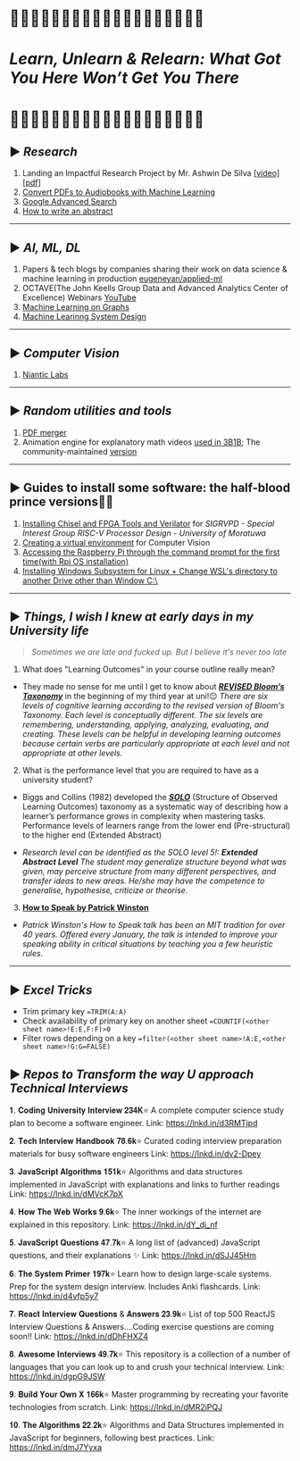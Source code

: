 # 🔽🔽🔽🔽🔽🔽🔽🔽🔽🔽🔽🔽🔽🔽🔽🔽🔽🔽🔽
# *Learn, Unlearn & Relearn: What Got You Here Won’t Get You There*
# 🔼🔼🔼🔼🔼🔼🔼🔼🔼🔼🔼🔼🔼🔼🔼🔼🔼🔼🔼


## ▶ *Research* 

1. Landing an Impactful Research Project by Mr. Ashwin De Silva [[video]](https://youtu.be/qNz2S5G8GuM) [[pdf]](https://laknath1996.github.io/docs/talks/kickstarting_projects_2021.pdf)
2. [Convert PDFs to Audiobooks with Machine Learning](https://konfido.github.io/Convert-PDFs-to-Audiobooks-with-Machine-Learning/)
3. [Google Advanced Search](guides/google%20advanced%20search.md)
4. [How to write an abstract](https://youtu.be/yNYsApRszYk)

---

## ▶ *AI, ML, DL*

1. Papers & tech blogs by companies sharing their work on data science & machine learning in production [eugeneyan/applied-ml](https://github.com/eugeneyan/applied-ml)
2. OCTAVE(The John Keells Group Data and Advanced Analytics Center of Excellence) Webinars [YouTube](https://www.youtube.com/channel/UCW5L-2mSBb7rOcIBmawtZSw)
3. [Machine Learning on Graphs](https://youtube.com/playlist?list=PL-Y8zK4dwCrQyASidb2mjj_itW2-YYx6-)
4. [Machine Learinng System Design](guides/ml_system_design.md)

---



## ▶ *Computer Vision*

1. [Niantic Labs](https://github.com/nianticlabs)

---

## ▶ *Random utilities and tools*

1. [PDF merger](https://github.com/pymupdf/PyMuPDF/wiki/Inserting-Pages-from-other-PDFs)
2. Animation engine for explanatory math videos [used in 3B1B](https://github.com/3b1b/manim); The community-maintained [version](https://github.com/ManimCommunity/manim)

---


## ▶ Guides to install some software: the half-blood prince versions🤫😂

1. [Installing Chisel and FPGA Tools and Verilator](guides/chisel3.md) for *SIGRVPD - Special Interest Group RISC-V Processor Design - University of Moratuwa*
2. [Creating a virtual environment](guides/venv.md) for Computer Vision
3. [Accessing the Raspberry Pi through the command prompt for the first time(with Rpi OS installation)](guides/raspberrypi.md)
4. [Installing Windows Subsystem for Linux + Change WSL's directory to another Drive other than Window C:\\](guides/wsl.md)

---

## ▶ *Things, I wish I knew at early days in my University life*

> *Sometimes we are late and fucked up. But I believe it's never too late*

1. What does "Learning Outcomes" in your course outline really mean? 

  - They made no sense for me until I get to know about ***[REVISED	Bloom’s	Taxonomy](https://www.apu.edu/live_data/files/333/blooms_taxonomy_action_verbs.pdf)*** in the beginning  of my third year at uni!😐 *There are six levels of cognitive learning according to the revised version of Bloom's Taxonomy. Each level is conceptually different. The six levels are remembering, understanding, applying, analyzing, evaluating, and creating. These levels can be helpful in developing learning outcomes because certain verbs are particularly appropriate at each level and not appropriate at other levels.*

2. What is the performance level that you are required to have as a university student?

  - Biggs and Collins (1982) developed the ***[SOLO](https://itali.uq.edu.au/files/3047/Resources-teaching-methods-SOLO-taxonomy.pdf)*** (Structure of Observed Learning Outcomes) taxonomy as a systematic way of describing how a learner’s performance grows in complexity when mastering tasks. Performance levels of learners range  from the lower end (Pre-structural)  to the higher end (Extended Abstract) 

  - *Research level can be identified as the SOLO level 5!: **Extended Abstract Level** The student may generalize structure beyond what was given, may perceive structure from many different perspectives, and transfer ideas to new areas. He/she may have the competence to generalise, hypothesise, criticize or theorise.*

3. [**How to Speak by Patrick Winston**](https://youtu.be/Unzc731iCUY) 

  - *Patrick Winston's How to Speak talk has been an MIT tradition for over 40 years. Offered every January, the talk is intended to improve your speaking ability in critical situations by teaching you a few heuristic rules.*

---

## ▶ *Excel Tricks*

* Trim primary key `=TRIM(A:A)`
* Check availability of primary key on another sheet `=COUNTIF(<other sheet name>!E:E,F:F)>0`
* Filter rows depending on a key `=filter(<other sheet name>!A:E,<other sheet name>!G:G=FALSE)`

## ▶ *Repos to Transform the way U approach Technical Interviews*

𝟏. 𝐂𝐨𝐝𝐢𝐧𝐠 𝐔𝐧𝐢𝐯𝐞𝐫𝐬𝐢𝐭𝐲 𝐈𝐧𝐭𝐞𝐫𝐯𝐢𝐞𝐰 𝟐𝟑𝟒𝐊⭐
A complete computer science study plan to become a software engineer.
Link: https://lnkd.in/d3RMTjpd


𝟐. 𝐓𝐞𝐜𝐡 𝐈𝐧𝐭𝐞𝐫𝐯𝐢𝐞𝐰 𝐇𝐚𝐧𝐝𝐛𝐨𝐨𝐤 𝟕𝟖.𝟔𝐤⭐
Curated coding interview preparation materials for busy software engineers
Link: https://lnkd.in/dv2-Dpey


𝟑. 𝐉𝐚𝐯𝐚𝐒𝐜𝐫𝐢𝐩𝐭 𝐀𝐥𝐠𝐨𝐫𝐢𝐭𝐡𝐦𝐬 𝟏𝟓𝟏𝐤⭐
Algorithms and data structures implemented in JavaScript with explanations and links to further readings
Link: https://lnkd.in/dMVcK7pX


𝟒. 𝐇𝐨𝐰 𝐓𝐡𝐞 𝐖𝐞𝐛 𝐖𝐨𝐫𝐤𝐬 𝟗.𝟔𝐤⭐
The inner workings of the internet are explained in this repository.
Link: https://lnkd.in/dY_dj_nf


𝟓. 𝐉𝐚𝐯𝐚𝐒𝐜𝐫𝐢𝐩𝐭 𝐐𝐮𝐞𝐬𝐭𝐢𝐨𝐧𝐬 𝟒𝟕.𝟕𝐤⭐
A long list of (advanced) JavaScript questions, and their explanations ✨
Link: https://lnkd.in/dSJJ45Hm


𝟔. 𝐓𝐡𝐞 𝐒𝐲𝐬𝐭𝐞𝐦 𝐏𝐫𝐢𝐦𝐞𝐫 𝟏𝟗𝟕𝐤⭐
Learn how to design large-scale systems. Prep for the system design interview. Includes Anki flashcards.
Link: https://lnkd.in/d4vfp5y7


𝟕. 𝐑𝐞𝐚𝐜𝐭 𝐈𝐧𝐭𝐞𝐫𝐯𝐢𝐞𝐰 𝐐𝐮𝐞𝐬𝐭𝐢𝐨𝐧𝐬 & 𝐀𝐧𝐬𝐰𝐞𝐫𝐬 𝟐𝟑.𝟗𝐤⭐
List of top 500 ReactJS Interview Questions & Answers....Coding exercise questions are coming soon!!
Link: https://lnkd.in/dDhFHXZ4


𝟖. 𝐀𝐰𝐞𝐬𝐨𝐦𝐞 𝐈𝐧𝐭𝐞𝐫𝐯𝐢𝐞𝐰𝐬 𝟒𝟗.𝟕𝐤⭐
This repository is a collection of a number of languages that you can look up to and crush your technical interview.
Link: https://lnkd.in/dgpG9JSW


𝟗. 𝐁𝐮𝐢𝐥𝐝 𝐘𝐨𝐮𝐫 𝐎𝐰𝐧 𝐗 𝟏𝟔𝟔𝐤⭐
Master programming by recreating your favorite technologies from scratch.
Link: https://lnkd.in/dMR2iPQJ


𝟏𝟎. 𝐓𝐡𝐞 𝐀𝐥𝐠𝐨𝐫𝐢𝐭𝐡𝐦𝐬 𝟐𝟐.𝟐𝐤⭐
Algorithms and Data Structures implemented in JavaScript for beginners, following best practices.
Link: https://lnkd.in/dmJ7Yyxa

